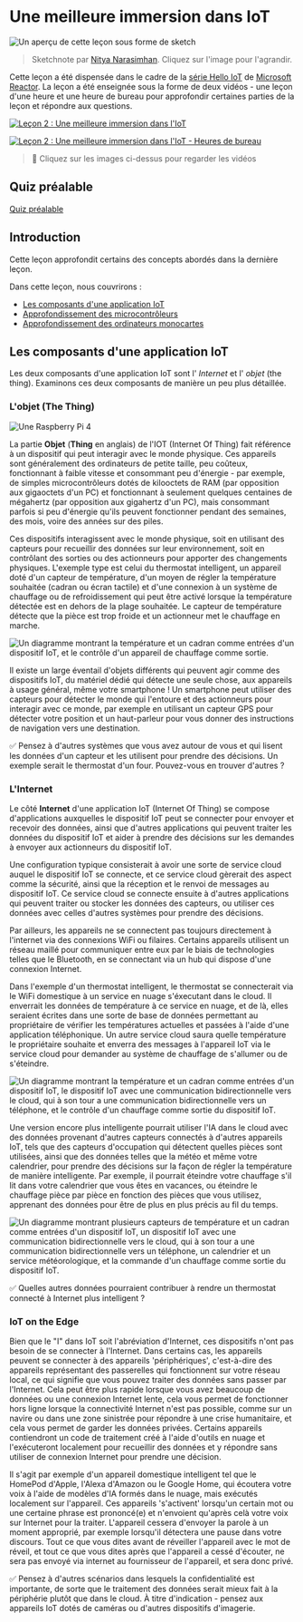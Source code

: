 # Une meilleure immersion dans IoT

![Un aperçu de cette leçon sous forme de sketch](../../../sketchnotes/lesson-2.jpg)

> Sketchnote par [Nitya Narasimhan](https://github.com/nitya). Cliquez sur l'image pour l'agrandir.

Cette leçon a été dispensée dans le cadre de la [série Hello IoT](https://youtube.com/playlist?list=PLmsFUfdnGr3xRts0TIwyaHyQuHaNQcb6-) de [Microsoft Reactor](https://developer.microsoft.com/reactor/?WT.mc_id=academic-17441-jabenn). La leçon a été enseignée sous la forme de deux vidéos - une leçon d'une heure et une heure de bureau pour approfondir certaines parties de la leçon et répondre aux questions.

[![Leçon 2 : Une meilleure immersion dans l'IoT](https://img.youtube.com/vi/t0SySWw3z9M/0.jpg)](https://youtu.be/t0SySWw3z9M)

[![Leçon 2 : Une meilleure immersion dans l'IoT - Heures de bureau](https://img.youtube.com/vi/tTZYf9EST1E/0.jpg)](https://youtu.be/tTZYf9EST1E)

> 🎥 Cliquez sur les images ci-dessus pour regarder les vidéos

## Quiz préalable

[Quiz préalable](https://black-meadow-040d15503.1.azurestaticapps.net/quiz/3)

## Introduction

Cette leçon approfondit certains des concepts abordés dans la dernière leçon.

Dans cette leçon, nous couvrirons :

* [Les composants d'une application IoT](#components-of-an-iot-application)
* [Approfondissement des microcontrôleurs](#deeper-dive-into-microcontrollers)
* [Approfondissement des ordinateurs monocartes](#deeper-dive-into-single-board-computers)

## Les composants d'une application IoT

Les deux composants d'une application IoT sont l' *Internet* et l' *objet* (the thing). Examinons ces deux composants de manière un peu plus détaillée.

### L'objet (The Thing)

![Une Raspberry Pi 4](../../../images/raspberry-pi-4.jpg)

La partie **Objet** (**Thing** en anglais) de l'IOT (Internet Of Thing) fait référence à un dispositif qui peut interagir avec le monde physique. Ces appareils sont généralement des ordinateurs de petite taille, peu coûteux, fonctionnant à faible vitesse et consommant peu d'énergie - par exemple, de simples microcontrôleurs dotés de kilooctets de RAM (par opposition aux gigaoctets d'un PC) et fonctionnant à seulement quelques centaines de mégahertz (par opposition aux gigahertz d'un PC), mais consommant parfois si peu d'énergie qu'ils peuvent fonctionner pendant des semaines, des mois, voire des années sur des piles.

Ces dispositifs interagissent avec le monde physique, soit en utilisant des capteurs pour recueillir des données sur leur environnement, soit en contrôlant des sorties ou des actionneurs pour apporter des changements physiques. L'exemple type est celui du thermostat intelligent, un appareil doté d'un capteur de température, d'un moyen de régler la température souhaitée (cadran ou écran tactile) et d'une connexion à un système de chauffage ou de refroidissement qui peut être activé lorsque la température détectée est en dehors de la plage souhaitée. Le capteur de température détecte que la pièce est trop froide et un actionneur met le chauffage en marche.

![Un diagramme montrant la température et un cadran comme entrées d'un dispositif IoT, et le contrôle d'un appareil de chauffage comme sortie.](../../../images/basic-thermostat.png)

Il existe un large éventail d'objets différents qui peuvent agir comme des dispositifs IoT, du matériel dédié qui détecte une seule chose, aux appareils à usage général, même votre smartphone ! Un smartphone peut utiliser des capteurs pour détecter le monde qui l'entoure et des actionneurs pour interagir avec ce monde, par exemple en utilisant un capteur GPS pour détecter votre position et un haut-parleur pour vous donner des instructions de navigation vers une destination.

✅ Pensez à d'autres systèmes que vous avez autour de vous et qui lisent les données d'un capteur et les utilisent pour prendre des décisions. Un exemple serait le thermostat d'un four. Pouvez-vous en trouver d'autres ?

### L'Internet

Le côté **Internet** d'une application IoT (Internet Of Thing) se compose d'applications auxquelles le dispositif IoT peut se connecter pour envoyer et recevoir des données, ainsi que d'autres applications qui peuvent traiter les données du dispositif IoT et aider à prendre des décisions sur les demandes à envoyer aux actionneurs du dispositif IoT.

Une configuration typique consisterait à avoir une sorte de service cloud auquel le dispositif IoT se connecte, et ce service cloud gèrerait des aspect comme la sécurité, ainsi que la réception et le renvoi de messages au dispositif IoT. Ce service cloud se connecte ensuite à d'autres applications qui peuvent traiter ou stocker les données des capteurs, ou utiliser ces données avec celles d'autres systèmes pour prendre des décisions.

Par ailleurs, les appareils ne se connectent pas toujours directement à l'internet via des connexions WiFi ou filaires. Certains appareils utilisent un réseau maillé pour communiquer entre eux par le biais de technologies telles que le Bluetooth, en se connectant via un hub qui dispose d'une connexion Internet.

Dans l'exemple d'un thermostat intelligent, le thermostat se connecterait via le WiFi domestique à un service en nuage s'éxecutant dans le cloud. Il enverrait les données de température à ce service en nuage, et de là, elles seraient écrites dans une sorte de base de données permettant au propriétaire de vérifier les températures actuelles et passées à l'aide d'une application téléphonique. Un autre service cloud saura quelle température le propriétaire souhaite et enverra des messages à l'appareil IoT via le service cloud pour demander au système de chauffage de s'allumer ou de s'éteindre.

![Un diagramme montrant la température et un cadran comme entrées d'un dispositif IoT, le dispositif IoT avec une communication bidirectionnelle vers le cloud, qui à son tour a une communication bidirectionnelle vers un téléphone, et le contrôle d'un chauffage comme sortie du dispositif IoT.](../../../images/mobile-controlled-thermostat.png)

Une version encore plus intelligente pourrait utiliser l'IA dans le cloud avec des données provenant d'autres capteurs connectés à d'autres appareils IoT, tels que des capteurs d'occupation qui détectent quelles pièces sont utilisées, ainsi que des données telles que la météo et même votre calendrier, pour prendre des décisions sur la façon de régler la température de manière intelligente. Par exemple, il pourrait éteindre votre chauffage s'il lit dans votre calendrier que vous êtes en vacances, ou éteindre le chauffage pièce par pièce en fonction des pièces que vous utilisez, apprenant des données pour être de plus en plus précis au fil du temps.

![Un diagramme montrant plusieurs capteurs de température et un cadran comme entrées d'un dispositif IoT, un dispositif IoT avec une communication bidirectionnelle vers le cloud, qui à son tour a une communication bidirectionnelle vers un téléphone, un calendrier et un service météorologique, et la commande d'un chauffage comme sortie du dispositif IoT.](../../../images/smarter-thermostat.png)

✅ Quelles autres données pourraient contribuer à rendre un thermostat connecté à Internet plus intelligent ?

### IoT on the Edge

Bien que le "I" dans IoT soit l'abréviation d'Internet, ces dispositifs n'ont pas besoin de se connecter à l'Internet. Dans certains cas, les appareils peuvent se connecter à des appareils 'périphériques', c'est-à-dire des appareils représentant des passerelles qui fonctionnent sur votre réseau local, ce qui signifie que vous pouvez traiter des données sans passer par l'Internet. Cela peut être plus rapide lorsque vous avez beaucoup de données ou une connexion Internet lente, cela vous permet de fonctionner hors ligne lorsque la connectivité Internet n'est pas possible, comme sur un navire ou dans une zone sinistrée pour répondre à une crise humanitaire, et cela vous permet de garder les données privées. Certains appareils contiendront un code de traitement créé à l'aide d'outils en nuage et l'exécuteront localement pour recueillir des données et y répondre sans utiliser de connexion Internet pour prendre une décision.

Il s'agit par exemple d'un appareil domestique intelligent tel que le HomePod d'Apple, l'Alexa d'Amazon ou le Google Home, qui écoutera votre voix à l'aide de modèles d'IA formés dans le nuage, mais exécutés localement sur l'appareil. Ces appareils 's'activent' lorsqu'un certain mot ou une certaine phrase est prononcé(e) et n'envoient qu'après celà votre voix sur Internet pour la traiter. L'appareil cessera d'envoyer la parole à un moment approprié, par exemple lorsqu'il détectera une pause dans votre discours. Tout ce que vous dites avant de réveiller l'appareil avec le mot de réveil, et tout ce que vous dites après que l'appareil a cessé d'écouter, ne sera pas envoyé via internet au fournisseur de l'appareil, et sera donc privé.

✅ Pensez à d'autres scénarios dans lesquels la confidentialité est importante, de sorte que le traitement des données serait mieux fait à la périphérie plutôt que dans le cloud. À titre d'indication - pensez aux appareils IoT dotés de caméras ou d'autres dispositifs d'imagerie.